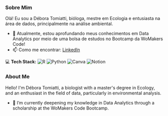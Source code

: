### Sobre Mim

Olá! Eu sou a Débora Tomiatti, bióloga, mestre em Ecologia e entusiasta na área de dados, principalmente na análise ambiental. 
- 🌱 Atualmente, estou aprofundando meus conhecimentos em Data Analytics por meio de uma bolsa de estudos no Bootcamp da WoMakers Code! 
- 📫 Como me encontrar: [LinkedIn](https://www.linkedin.com/in/d%C3%A9bora-tomiatti-giancola/)

💻 **Tech Stack:**
![R](https://img.shields.io/badge/-R-276DC3?style=flat-square&logo=r&logoColor=white) ![Python](https://img.shields.io/badge/-Python-3776AB?style=flat-square&logo=python&logoColor=white) ![Canva](https://img.shields.io/badge/-Canva-00C4CC?style=flat-square&logo=canva&logoColor=white) ![Notion](https://img.shields.io/badge/-Notion-000000?style=flat-square&logo=notion&logoColor=white)


### About Me

Hello! I'm Débora Tomiatti, a biologist with a master's degree in Ecology, and an enthusiast in the field of data, particularly in environmental analysis. 
- 🌱 I’m currently deepening my knowledge in Data Analytics through a scholarship at the WoMakers Code Bootcamp.
